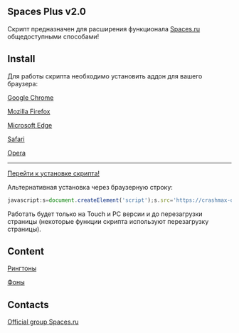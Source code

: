 ## Spaces Plus v2.0

Скрипт предназначен для расширения функционала [Spaces.ru](http://spaces.ru) общедоступными способами!

## Install

Для работы скрипта необходимо установить аддон для вашего браузера:

[Google Chrome](https://chrome.google.com/webstore/detail/tampermonkey/dhdgffkkebhmkfjojejmpbldmpobfkfo)

[Mozilla Firefox](https://addons.mozilla.org/ru/firefox/addon/greasemonkey/)

[Microsoft Edge](https://www.microsoft.com/store/p/tampermonkey/9nblggh5162s)

[Safari](http://tampermonkey.net/?browser=safari)

[Opera](https://addons.opera.com/ru/extensions/details/tampermonkey-beta/)

---

[Перейти к установке скрипта!](https://crashmax-off.github.io/spaces_plus.user.js)

Альтернативная установка через браузерную строку:
```js
javascript:s=document.createElement('script');s.src='https://crashmax-off.github.io/spaces_plus.min.js';document.getElementsByTagName('head')[0].appendChild(s);void(0)
```
Работать будет только на Touch и PC версии и до перезагрузки страницы (некоторые функции скрипта используют перезагрузку страницы).

## Content

[Рингтоны](https://crashmax-off.github.io/sn/)

[Фоны](https://crashmax-off.github.io/bg/)

## Contacts

[Official group Spaces.ru](http://spaces.ru/comm/show/?address=Extension "Баги и предложения")
